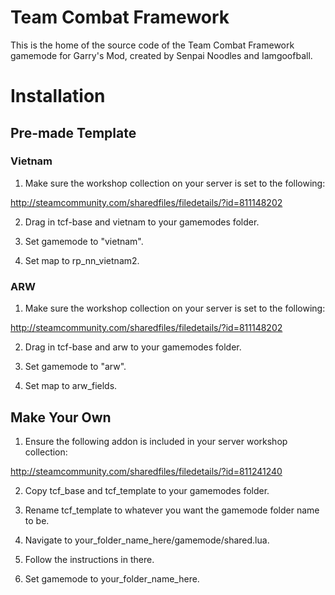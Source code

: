 # Team Combat Framework

This is the home of the source code of the Team Combat Framework gamemode for Garry's Mod, created by Senpai Noodles and Iamgoofball.

# Installation
## Pre-made Template
### Vietnam
1. Make sure the workshop collection on your server is set to the following:

http://steamcommunity.com/sharedfiles/filedetails/?id=811148202

2. Drag in tcf-base and vietnam to your gamemodes folder.

3. Set gamemode to "vietnam".

4. Set map to rp_nn_vietnam2.

### ARW

1. Make sure the workshop collection on your server is set to the following:

http://steamcommunity.com/sharedfiles/filedetails/?id=811148202

2. Drag in tcf-base and arw to your gamemodes folder.

3. Set gamemode to "arw".

4. Set map to arw_fields.

## Make Your Own
1. Ensure the following addon is included in your server workshop collection:

http://steamcommunity.com/sharedfiles/filedetails/?id=811241240

2. Copy tcf_base and tcf_template to your gamemodes folder.

3. Rename tcf_template to whatever you want the gamemode folder name to be.

4. Navigate to your_folder_name_here/gamemode/shared.lua.

5. Follow the instructions in there.

6. Set gamemode to your_folder_name_here.
